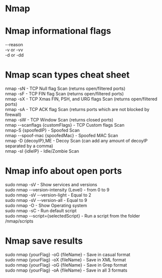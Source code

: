 # Nmap  
  
# Nmap informational flags  
--reason  
-v or -vv  
-d or -dd  
  
# Nmap scan types cheat sheet    
nmap -sN - TCP Null flag Scan (returns open/filtered ports)   
nmap -sF - TCP FIN flag Scan (returns open/filtered ports)   
nmap -sX - TCP Xmas FIN, PSH, and URG flags Scan (returns open/filtered ports)  
nmap -sA - TCP ACK flag Scan (returns ports which are not blocked by firewall)  
nmap -sW - TCP Window Scan (returns closed ports)  
nmap --scanflags {customFlags} - TCP Custom flags Scan  
nmap-S {spoofedIP} - Spoofed Scan  
nmap --spoof-mac {spoofedMac} - Spoofed MAC Scan  
nmap -D {decoyIP},ME - Decoy Scan	(can add any amount of decoyIP separated by a comma)   
nmap -sI {idleIP} - Idle/Zombie Scan  
  
# Nmap info about open ports  
sudo nmap -sV - Show services and versions  
sudo nmap --version-intensity {Level} - from 0 to 9  
sudo nmap -sV --version-light - Equal to 2  
sudo nmap -sV --version-all - Equal to 9  
sudo nmap -O - Show Operating system  
sudo nmap -sC - Run default script  
sudo nmap --script={selectedScript} - Run a script from the folder /nmap/scripts  
  
# Nmap save results  
sudo nmap {yourFlag} -oG {fileName} - Save in casual format  
sudo nmap {yourFlag} -oX {fileName} - Save in XML format  
sudo nmap {yourFlag} -oG {fileName} - Save in Grep format  
sudo nmap {yourFlag} -oA {fileName} - Save in all 3 formats  












